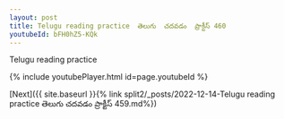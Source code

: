 ```yaml
---
layout: post
title: Telugu reading practice  తెలుగు  చదవడం  ప్రాక్టీస్ 460
youtubeId: bFH0hZ5-KQk
---
```

 
 
Telugu reading practice
 
 
 
 
 


{% include youtubePlayer.html id=page.youtubeId %}
 
[Next]({{ site.baseurl }}{% link  split2/_posts/2022-12-14-Telugu reading practice  తెలుగు  చదవడం  ప్రాక్టీస్ 459.md%})
 
